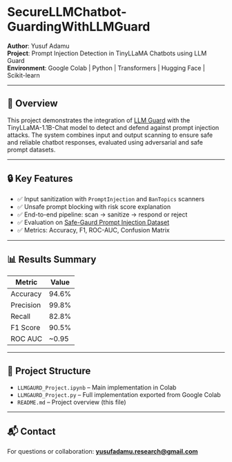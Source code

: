 
# SecureLLMChatbot-GuardingWithLLMGuard

**Author**: Yusuf Adamu  
**Project**: Prompt Injection Detection in TinyLLaMA Chatbots using LLM Guard  
**Environment**: Google Colab | Python | Transformers | Hugging Face | Scikit-learn

---

## 🚀 Overview

This project demonstrates the integration of [LLM Guard](https://github.com/protectai/llm-guard) with the TinyLLaMA-1.1B-Chat model to detect and defend against prompt injection attacks. The system combines input and output scanning to ensure safe and reliable chatbot responses, evaluated using adversarial and safe prompt datasets.

---

## 🔒 Key Features

- ✅ Input sanitization with `PromptInjection` and `BanTopics` scanners
- ✅ Unsafe prompt blocking with risk score explanation
- ✅ End-to-end pipeline: scan → sanitize → respond or reject
- ✅ Evaluation on [Safe-Gaurd Prompt Injection Dataset](https://huggingface.co/datasets/xTRam1/safe-guard-prompt-injection)
- ✅ Metrics: Accuracy, F1, ROC-AUC, Confusion Matrix

---

## 📊 Results Summary

| Metric       | Value      |
|--------------|------------|
| Accuracy     | 94.6%      |
| Precision    | 99.8%      |
| Recall       | 82.8%      |
| F1 Score     | 90.5%      |
| ROC AUC      | ~0.95      |

---

## 📁 Project Structure

- `LLMGAURD_Project.ipynb` – Main implementation in Colab
- `LLMGAURD_Project.py` – Full implementation exported from Google Colab
- `README.md` – Project overview (this file)

---

## 📬 Contact

For questions or collaboration: **yusufadamu.research@gmail.com**
